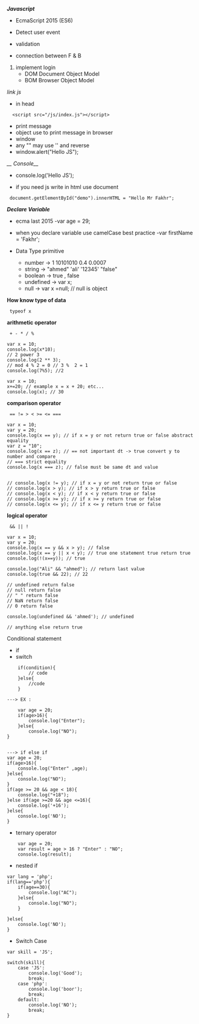 ***__Javascript__***

- EcmaScript 2015 (ES6)

- Detect user event
- validation 
- connection between F & B

1.  implement login
    - DOM Document Object Model
    - BOM Browser Object Model
    
*link js*
- in head
```
  <script src="/js/index.js"></script>
```

- print message
- object use to print message in browser
- window
- any "" may use '' and reverse
- window.alert("Hello JS");


*__ Console__*
- console.log('Hello JS');

- if you need js write in html use document
```
 document.getElementById("demo").innerHTML = "Hello Mr Fakhr";
 ```

**_Declare Variable_**
- ecma last 2015
    -var age = 29;

- when you declare variable use camelCase best practice
    -var firstName = 'Fakhr';

- Data  Type primitive
    - number -> 1 10101010 0.4 0.0007
    - string  -> "ahmed" 'ali' '12345' "false"
    - boolean -> true , false
    - undefined  -> var x;
    - null -> var x =null;  // null is object

**How know type of data**
```
 typeof x
```

**arithmetic operator**
```
 + - * / %
```
```
var x = 10;
console.log(x*10);
// 2 power 3
console.log(2 ** 3);
// mod 4 % 2 = 0 // 3 %  2 = 1
console.log(7%5); //2

var x = 10;
x+=20; // example x = x + 20; etc...
console.log(x); // 30
```

**comparison operator**
```
 == != > < >= <= ===
```
```
var x = 10;
var y = 20;
console.log(x == y); // if x = y or not return true or false abstract equality
var z = "10";
console.log(x == z); // == not important dt -> true convert y to number and compare
// === strict equality
console.log(x === z); // false must be same dt and value


// console.log(x != y); // if x = y or not return true or false
// console.log(x > y); // if x > y return true or false
// console.log(x < y); // if x < y return true or false
// console.log(x >= y); // if x >= y return true or false
// console.log(x <= y); // if x <= y return true or false
```

**logical operator**
```
 && || !
```
```
var x = 10;
var y = 20;
console.log(x == y && x > y); // false
console.log(x == y || x < y); // true one statement true return true
console.log(!(x==y)); // true
```
```
console.log("Ali" && "ahmed"); // return last value 
console.log(true && 22); // 22

// undefined return false
// null return false
// " " return false
// NaN return false 
// 0 return false

console.log(undefined && 'ahmed'); // undefined

// anything else return true

```

Conditional  statement 
- if
- switch
```
    if(condition){
        // code
    }else{
        //code
    }

---> EX :

    var age = 20;
    if(age>16){
        console.log("Enter");
    }else{
        console.log("NO");
}


---> if else if
var age = 20;
if(age>16){
    console.log("Enter" ,age);
}else{
    console.log("NO");
}
if(age >= 20 && age < 18){
    console.log("+18");
}else if(age >=20 && age <=16){
    console.log('+16');
}else{
    console.log('NO');
}
```
- ternary operator
```
    var age = 20;
    var result = age > 16 ? "Enter" : "NO";
    console.log(result);
```
- nested if 
```
var lang = 'php';
if(lang=='php'){
    if(age==30){
        console.log("AC");
    }else{
        console.log("NO");
    }
    
}else{
    console.log('NO');
}
```

- Switch Case
```
var skill = 'JS';

switch(skill){
    case 'JS':
        console.log('Good');
        break;
    case 'php':
        console.log('boor');
        break;
    default:
        console.log('NO');
        break;
}
```